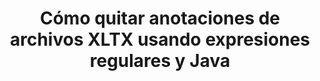---
############################# Static ############################
layout: "auto-gen-gist"
draft: false
path: "es/redaction/java/annotation/xltx"
otherformats: CSV DOC DOCM DOCX DOT DOTM DOTX PDF POT POTM PPS PPSM PPSX PPT PPTM PPTX RTF XLS XLSM XLSX XLT XLTM  

############################# Head ############################
head_title: "Redactar XLTX anotaciones a través de expresiones regulares en Java"
head_description: "La API Java de GroupDocs.Redaction permite a los desarrolladores redactar anotaciones de PDF DOC DOCX RTF XLSX CSV PPT PPTX e imágenes usando expresiones regulares en Java"

############################# Header ############################
title: "Cómo quitar anotaciones de archivos XLTX usando expresiones regulares y Java"
description: "La API de GroupDocs.Redaction Java permite redactar, ocultar o eliminar comentarios confidenciales de documentos de procesamiento de texto, hojas de trabajo, presentaciones, PDF e imágenes mediante expresiones regulares."

################### SubMenu/Download Button #####################
button:
    enable: true

############################# About ############################
about:
    enable: true
    title: "¿Qué es la desinfección de comentarios?"
    content: |
        La redacción o desinfección de texto es el proceso de eliminar las anotaciones confidenciales o no deseadas de los documentos digitales y dejar intacto el resto del documento o párrafo que lo contiene. La redacción ayuda a los usuarios, así como a la organización, a proteger su información confidencial ocultándola o eliminándola de forma permanente. Usando la API GroupDocs.Redaction Java, los usuarios ahora pueden redactar, ocultar o eliminar texto confidencial de documentos de procesamiento de texto, hojas de trabajo, presentaciones, PDF y archivos de imágenes rasterizadas. La API proporciona una amplia gama de opciones y métodos para la redacción de información privada en los documentos. Admite la búsqueda y la redacción mediante expresiones regulares, el uso de redacciones textuales (códigos de exención) o gráficas (rectángulos de colores) y mucho más. Entonces, ¿por qué no probarlo y automatizar el proceso de redacción de documentos descargando la API y explorando sus funciones básicas y avanzadas?

############################# Steps ############################
steps:
    enable: true
    block:
    - title_left: "Redactar XLTX anotaciones usando expresiones regulares en Java"
      content_left: |
        GroupDocs.Redaction permite redactar fácilmente datos de naturaleza confidencial o privada de sus documentos. El caso de redacción más popular es eliminar una anotación de un documento. 

        El siguiente código se puede usar para aplicar la redacción de anotaciones a un documento usando una expresión regular. Permite a los usuarios reemplazar todos los comentarios, haciendo referencia a "john" con un "[redactado]" como código de exención,

      title_right: "Eliminar datos confidenciales de XLTX comentarios"
      content_right: |
        * Cree una instancia de la clase [Redactor](https://apireference.groupdocs.com/redaction/java/com.groupdocs.redaction/Redactor) y cargue el archivo XLTX
        * Cree una instancia de la clase [AnnotationRedaction](https://apireference.groupdocs.com/redaction/java/com.groupdocs.redaction.redactions/AnnotationRedaction)
        * Llame al método redactor.apply con el objeto de la clase AnnotationRedaction
        * Llame al método redactor.save para guardar los cambios 

      gisthash: "75d727ec8cec6c416b307caeee59f44b"
      gistfile: "AnotaciónRedacción.java"
      
    - title_left: "Requisitos del sistema"
      content_left: |
        GroupDocs.Redaction for Java Las API son compatibles con las principales plataformas y sistemas operativos. Para obtener una guía completa de requisitos del sistema, visite [requisitos del sistema] (https://docs.groupdocs.com/redaction/java/system-requirements) Antes de ejecutar el código a continuación, asegúrese de tener los siguientes requisitos previos instalados en su sistema :
        * Sistemas operativos: Microsoft Windows, Linux, MacOS
        * Entorno de desarrollo: NetBeans, Intellij IDEA, Eclipse, etc.
        * Java Entorno de tiempo de ejecución: J2SE 6.0 y superior
        * Obtenga la última versión de GroupDocs.Redaction for Java de [Maven](https://repository.groupdocs.com/webapp/#/artifacts/browse/tree/General/repo/com/groupdocs/groupdocs-redaction)
        
      title_right: "¿Cómo usar GroupDocs.Redaction?"
      content_right: |
        * Permita que los usuarios agreguen formatos de documentos personalizados y tipos de redacciones
        * No se requiere software adicional para eliminar información confidencial
        * Capacidad para configurar el documento de representación de rango de página como PDF
        * Manera fácil de redactar diferentes tipos de metadatos: nombre del autor, versión, título, tema, descripción y muchos más
        * Extracción de información del documento: tipo de archivo, número de páginas, etc.

############################# Demos ############################
demos:
    enable: true
############################# About Formats ############################
about_formats:
    enable: true
############################# More Formats ############################
more_formats:
    enable: true

############################# Back to top ###############################
back_to_top:
    enable: true
---
